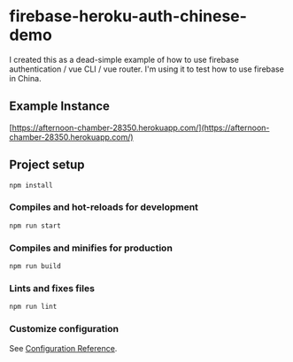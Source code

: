 # firebase-heroku-auth-chinese-demo

I created this as a dead-simple example of how to use firebase authentication / vue CLI / vue router. I'm using it to test how to use firebase in China.

## Example Instance

[https://afternoon-chamber-28350.herokuapp.com/](https://afternoon-chamber-28350.herokuapp.com/)


## Project setup
```
npm install
```

### Compiles and hot-reloads for development
```
npm run start
```

### Compiles and minifies for production
```
npm run build
```

### Lints and fixes files
```
npm run lint
```

### Customize configuration
See [Configuration Reference](https://cli.vuejs.org/config/).